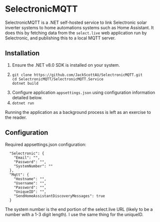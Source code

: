 # SelectronicMQTT

SelectronicMQTT is a .NET self-hosted service to link Selectronic solar inverter systems to home automations systems such as Home Assistant. 
It does this by fetching data from the `select.live` web application run by Selectronic, and publishing this to a local MQTT server.

## Installation

1. Ensure the .NET v8.0 SDK is installed on your system.
3. ```
   git clone https://github.com/JackScottAU/SelectronicMQTT.git
   cd SelectronicMQTT/SelectronicMQTT.Service
   dotnet build
   ```
4. Configure application `appsettings.json` using configuration information detailed below.
5. `dotnet run`

Running the application as a background process is left as an exercise to the reader.

## Configuration

Required appsettings.json configuration:

```
  "Selectronic": {
    "Email": "",
    "Password": "",
    "SystemNumber": ""
  },
  "Mqtt": {
    "Hostname": "",
    "Username": "",
    "Password": "",
    "UniqueID": "",
    "SendHomeAssistantDiscoveryMessages": true
  }
```

The system number is the end portion of the select.live URL (likely to be a number with a 1-3 digit length). I use the same thing for the uniqueID.
